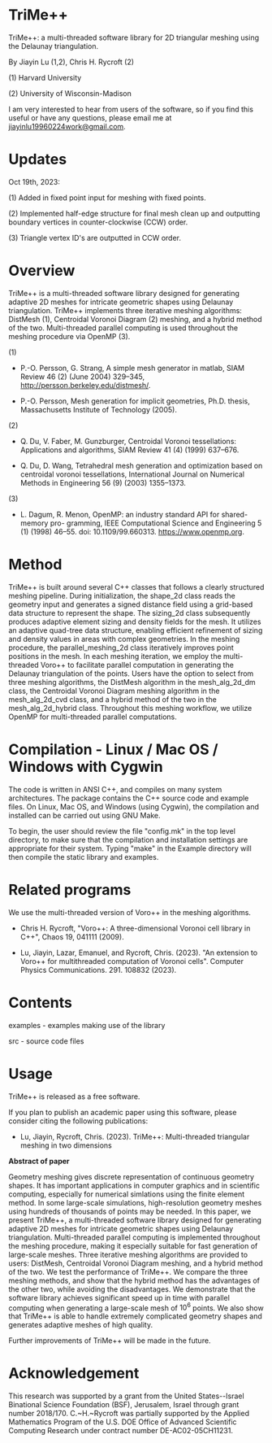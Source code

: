 # TriMe++

TriMe++: a multi-threaded software library for 2D triangular meshing using the Delaunay triangulation. 

By Jiayin Lu (1,2), Chris H. Rycroft (2)

(1) Harvard University

(2) University of Wisconsin-Madison

I am very interested to hear from users of the software, so if you find this
useful or have any questions, please email me at jiayinlu19960224work@gmail.com.

Updates
================================================
Oct 19th, 2023: 

(1) Added in fixed point input for meshing with fixed points.

(2) Implemented half-edge structure for final mesh clean up and outputting boundary vertices in
    counter-clockwise (CCW) order.

(3) Triangle vertex ID's are outputted in CCW order.

Overview
========================================================================
TriMe++ is a multi-threaded software library designed for generating adaptive 2D meshes for intricate 
geometric shapes using Delaunay triangulation. TriMe++ implements three iterative meshing algorithms: 
DistMesh (1), Centroidal Voronoi Diagram (2) meshing, and a hybrid method of the two. Multi-threaded parallel 
computing is used throughout the meshing procedure via OpenMP (3). 

(1)
 - P.-O. Persson, G. Strang, A simple mesh generator in matlab, SIAM Review 46 (2) (June 2004) 329–345, 
   http://persson.berkeley.edu/distmesh/.

 - P.-O. Persson, Mesh generation for implicit geometries, Ph.D. thesis, Massachusetts Institute of 
   Technology (2005).

(2)
 - Q. Du, V. Faber, M. Gunzburger, Centroidal Voronoi tessellations: Applications and algorithms, 
   SIAM Review 41 (4) (1999) 637–676.

 - Q. Du, D. Wang, Tetrahedral mesh generation and optimization based on centroidal voronoi tessellations, 
   International Journal on Numerical Methods in Engineering 56 (9) (2003) 1355–1373.

(3)
 - L. Dagum, R. Menon, OpenMP: an industry standard API for shared-memory pro- gramming, IEEE Computational 
   Science and Engineering 5 (1) (1998) 46–55. doi: 10.1109/99.660313. https://www.openmp.org.


Method
=============================================================
TriMe++ is built around several C++ classes that follows a clearly structured meshing pipeline. 
During initialization, the shape_2d class reads the geometry input and generates a signed distance field 
using a grid-based data structure to represent the shape. The sizing_2d class subsequently produces 
adaptive element sizing and density fields for the mesh. It utilizes an adaptive quad-tree data structure, 
enabling efficient refinement of sizing and density values in areas with complex geometries. 
In the meshing procedure, the parallel_meshing_2d class iteratively improves point positions in the mesh. 
In each meshing iteration, we employ the multi-threaded Voro++ to facilitate parallel computation 
in generating the Delaunay triangulation of the points. Users have the option to select from three meshing 
algorithms, the DistMesh algorithm in the mesh_alg_2d_dm class, the Centroidal Voronoi Diagram meshing 
algorithm in the mesh_alg_2d_cvd class, and a hybrid method of the two in the mesh_alg_2d_hybrid class. 
Throughout this meshing workflow, we utilize OpenMP for multi-threaded parallel computations.




Compilation - Linux / Mac OS / Windows with Cygwin
==================================================
The code is written in ANSI C++, and compiles on many system architectures. The
package contains the C++ source code and example files. On Linux, Mac OS, and 
Windows (using Cygwin), the compilation and installed can be carried out using GNU Make.

To begin, the user should review the file "config.mk" in the top level
directory, to make sure that the compilation and installation settings are
appropriate for their system. Typing "make" in the Example directory will then compile the static
library and examples.


Related programs
================
We use the multi-threaded version of Voro++ in the meshing algorithms. 

- Chris H. Rycroft, "Voro++: A three-dimensional Voronoi cell library in C++",
  Chaos 19, 041111 (2009).

- Lu, Jiayin, Lazar, Emanuel, and Rycroft, Chris. (2023). "An extension to Voro++ for 
  multithreaded computation of Voronoi cells". Computer Physics Communications. 291. 108832 (2023). 


Contents
========
examples - examples making use of the library

src - source code files


Usage
=====
TriMe++ is released as a free software.

If you plan to publish an academic paper using this software, please consider citing the following
publications:

- Lu, Jiayin, Rycroft, Chris. (2023). TriMe++: Multi-threaded triangular meshing in two dimensions


**Abstract of paper**

Geometry meshing gives discrete representation of continuous geometry shapes. It has important applications in computer graphics and in scientific computing, especially for numerical simlations using the finite element method. In some large-scale simulations, high-resolution geometry meshes using hundreds of thousands of points may be needed. In this paper, we present TriMe++, a multi-threaded software library designed for generating adaptive 2D meshes for intricate geometric shapes using Delaunay triangulation. Multi-threaded parallel computing is implemented throughout the meshing procedure, making it especially suitable for fast generation of large-scale meshes. Three iterative meshing algorithms are provided to users: DistMesh, Centroidal Voronoi Diagram meshing, and a hybrid method of the two. We test the performance of TriMe++. We compare the three meshing methods, and show that the hybrid method has the advantages of the other two, while avoiding the disadvantages. We demonstrate that the software library achieves significant speed up in time with parallel computing when generating a large-scale mesh of $10^6$ points. We also show that TriMe++ is able to handle extremely complicated geometry shapes and generates adaptive meshes of high quality.

Further improvements of TriMe++ will be made in the future. 



Acknowledgement
=====
This research was supported by a grant from the United States--Israel Binational
Science Foundation (BSF), Jerusalem, Israel through grant number 2018/170.
C.~H.~Rycroft was partially supported by the Applied Mathematics
Program of the U.S. DOE Office of Advanced Scientific Computing Research under
contract number DE-AC02-05CH11231.
